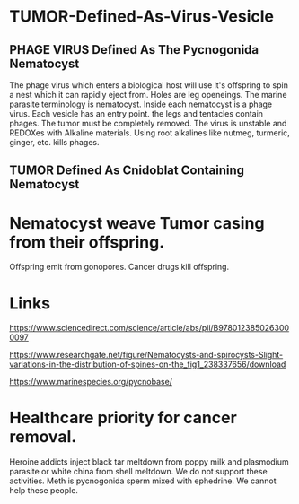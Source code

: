 # TUMOR-Defined-As-Virus-Vesicle
## PHAGE VIRUS Defined As The Pycnogonida Nematocyst

The phage virus which enters a biological host will use it's offspring to spin a nest which it can rapidly eject from. Holes are leg openeings. The marine parasite terminology is nematocyst. Inside each nematocyst is a phage virus. Each vesicle has an entry point. the legs and tentacles contain phages. The tumor must be completely removed. The virus is unstable and REDOXes with Alkaline materials. Using root alkalines like nutmeg, turmeric, ginger, etc. kills phages.

## TUMOR Defined As Cnidoblat Containing Nematocyst
# Nematocyst weave Tumor casing from their offspring.
Offspring emit from gonopores. Cancer drugs kill offspring.

# Links

https://www.sciencedirect.com/science/article/abs/pii/B9780123850263000097

https://www.researchgate.net/figure/Nematocysts-and-spirocysts-Slight-variations-in-the-distribution-of-spines-on-the_fig1_238337656/download

https://www.marinespecies.org/pycnobase/

# Healthcare priority for cancer removal.
Heroine addicts inject black tar meltdown from poppy milk and plasmodium parasite or white china from shell meltdown. We do not support these activities. Meth is pycnogonida sperm mixed with ephedrine. We cannot help these people.
